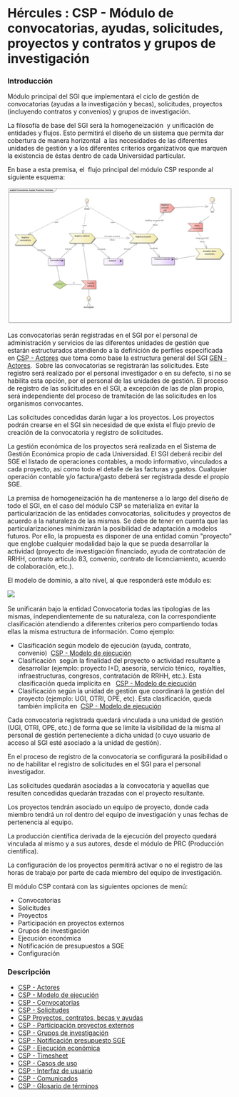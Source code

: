 # Hércules : CSP \- Módulo de convocatorias, ayudas, solicitudes, proyectos y contratos y grupos de investigación



### Introducción

Módulo principal del SGI que implementará el ciclo de gestión de convocatorias (ayudas a la investigación y becas), solicitudes, proyectos (incluyendo contratos y convenios) y grupos de investigación.

La filosofía de base del SGI será la homogeneización  y unificación de entidades y flujos. Esto permitirá el diseño de un sistema que permita dar cobertura de manera horizontal  a las necesidades de las diferentes unidades de gestión y a los diferentes criterios organizativos que marquen la existencia de éstas dentro de cada Universidad particular.

En base a esta premisa, el  flujo principal del módulo CSP responde al siguiente esquema:

![](/attachments/597853832/597871826.jpg)

  


Las convocatorias serán registradas en el SGI por el personal de administración y servicios de las diferentes unidades de gestión que estarán estructurados atendiendo a la definición de perfiles especificada en [CSP \- Actores](/hercules/sgi-sistema-de-gestion-de-investigacion/requisitos-y-analisis-funcional/analisis-funcional-sgi-hercules/csp-modulo-de-convocatorias-ayudas-solicitudes-proyectos-y-contratos-y-grupos-de-investigacion/csp-actores.md "/hercules/sgi-sistema-de-gestion-de-investigacion/requisitos-y-analisis-funcional/analisis-funcional-sgi-hercules/csp-modulo-de-convocatorias-ayudas-solicitudes-proyectos-y-contratos-y-grupos-de-investigacion/csp-actores.md") que toma como base la estructura general del SGI [GEN \- Actores](/hercules/sgi-sistema-de-gestion-de-investigacion/requisitos-y-analisis-funcional/analisis-funcional-sgi-hercules/gen-aspectos-generales/gen-actores.md "/hercules/sgi-sistema-de-gestion-de-investigacion/requisitos-y-analisis-funcional/analisis-funcional-sgi-hercules/gen-aspectos-generales/gen-actores.md").  Sobre las convocatorias se registrarán las solicitudes. Este registro será realizado por el personal investigador o en su defecto, si no se habilita esta opción, por el personal de las unidades de gestión. El proceso de registro de las solicitudes en el SGI, a excepción de las de plan propio, será independiente del proceso de tramitación de las solicitudes en los organismos convocantes.

Las solicitudes concedidas darán lugar a los proyectos. Los proyectos podrán crearse en el SGI sin necesidad de que exista el flujo previo de creación de la convocatoria y registro de solicitudes.

La gestión económica de los proyectos será realizada en el Sistema de Gestión Económica propio de cada Universidad. El SGI deberá recibir del SGE el listado de operaciones contables, a modo informativo, vinculados a cada proyecto, así como todo el detalle de las facturas y gastos. Cualquier operación contable y/o factura/gasto deberá ser registrada desde el propio SGE. 

La premisa de homogeneización ha de mantenerse a lo largo del diseño de todo el SGI, en el caso del módulo CSP se materializa en evitar la particularización de las entidades convocatorias, solicitudes y proyectos de acuerdo a la naturaleza de las mismas. Se debe de tener en cuenta que las particularizaciones minimizarán la posibilidad de adaptación a modelos futuros. Por ello, la propuesta es disponer de una entidad común "proyecto" que englobe cualquier modalidad bajo la que se pueda desarrollar la actividad (proyecto de investigación financiado, ayuda de contratación de RRHH, contrato artículo 83, convenio, contrato de licenciamiento, acuerdo de colaboración, etc.).

  


El modelo de dominio, a alto nivel, al que responderá este módulo es:

![](/attachments/597853832/597856967.bmp)  


  


Se unificarán bajo la entidad Convocatoria todas las tipologías de las mismas, independientemente de su naturaleza, con la correspondiente clasificación atendiendo a diferentes criterios pero compartiendo todas ellas la misma estructura de información. Como ejemplo:

* Clasificación según modelo de ejecución (ayuda, contrato, convenio)  [CSP \- Modelo de ejecución](/hercules/sgi-sistema-de-gestion-de-investigacion/requisitos-y-analisis-funcional/analisis-funcional-sgi-hercules/csp-modulo-de-convocatorias-ayudas-solicitudes-proyectos-y-contratos-y-grupos-de-investigacion/csp-modelo-de-ejecucion.md "/hercules/sgi-sistema-de-gestion-de-investigacion/requisitos-y-analisis-funcional/analisis-funcional-sgi-hercules/csp-modulo-de-convocatorias-ayudas-solicitudes-proyectos-y-contratos-y-grupos-de-investigacion/csp-modelo-de-ejecucion.md")
* Clasificación  según la finalidad del proyecto o actividad resultante a desarrollar (ejemplo: proyecto I\+D, asesoría, servicio ténico,  royalties, infraestructuras, congresos, contratación de RRHH, etc.). Esta clasificación queda implícita en   [CSP \- Modelo de ejecución](/hercules/sgi-sistema-de-gestion-de-investigacion/requisitos-y-analisis-funcional/analisis-funcional-sgi-hercules/csp-modulo-de-convocatorias-ayudas-solicitudes-proyectos-y-contratos-y-grupos-de-investigacion/csp-modelo-de-ejecucion.md "/hercules/sgi-sistema-de-gestion-de-investigacion/requisitos-y-analisis-funcional/analisis-funcional-sgi-hercules/csp-modulo-de-convocatorias-ayudas-solicitudes-proyectos-y-contratos-y-grupos-de-investigacion/csp-modelo-de-ejecucion.md")
* Clasificación según la unidad de gestión que coordinará la gestión del proyecto (ejemplo: UGI, OTRI, OPE, etc). Esta clasificación, queda también implícita en  [CSP \- Modelo de ejecución](/hercules/sgi-sistema-de-gestion-de-investigacion/requisitos-y-analisis-funcional/analisis-funcional-sgi-hercules/csp-modulo-de-convocatorias-ayudas-solicitudes-proyectos-y-contratos-y-grupos-de-investigacion/csp-modelo-de-ejecucion.md "/hercules/sgi-sistema-de-gestion-de-investigacion/requisitos-y-analisis-funcional/analisis-funcional-sgi-hercules/csp-modulo-de-convocatorias-ayudas-solicitudes-proyectos-y-contratos-y-grupos-de-investigacion/csp-modelo-de-ejecucion.md")

  


Cada convocatoria registrada quedará vinculada a una unidad de gestión (UGI, OTRI, OPE, etc.) de forma que se limite la visibilidad de la misma al personal de gestión perteneciente a dicha unidad (o cuyo usuario de acceso al SGI esté asociado a la unidad de gestión).

En el proceso de registro de la convocatoria se configurará la posibilidad o no de habilitar el registro de solicitudes en el SGI para el personal investigador.

Las solicitudes quedarán asociadas a la convocatoria y aquellas que resulten concedidas quedarán trazadas con el proyecto resultante. 

Los proyectos tendrán asociado un equipo de proyecto, donde cada miembro tendrá un rol dentro del equipo de investigación y unas fechas de pertenencia al equipo. 

La producción científica derivada de la ejecución del proyecto quedará vinculada al mismo y a sus autores, desde el módulo de PRC (Producción científica).

La configuración de los proyectos permitirá activar o no el registro de las horas de trabajo por parte de cada miembro del equipo de investigación.

  


El módulo CSP contará con las siguientes opciones de menú:

* Convocatorias
* Solicitudes
* Proyectos
* Participación en proyectos externos
* Grupos de investigación
* Ejecución económica
* Notificación de presupuestos a SGE
* Configuración

  


### Descripción

* [CSP \- Actores](/hercules/sgi-sistema-de-gestion-de-investigacion/requisitos-y-analisis-funcional/analisis-funcional-sgi-hercules/csp-modulo-de-convocatorias-ayudas-solicitudes-proyectos-y-contratos-y-grupos-de-investigacion/csp-actores.md "/hercules/sgi-sistema-de-gestion-de-investigacion/requisitos-y-analisis-funcional/analisis-funcional-sgi-hercules/csp-modulo-de-convocatorias-ayudas-solicitudes-proyectos-y-contratos-y-grupos-de-investigacion/csp-actores.md")
* [CSP \- Modelo de ejecución](/hercules/sgi-sistema-de-gestion-de-investigacion/requisitos-y-analisis-funcional/analisis-funcional-sgi-hercules/csp-modulo-de-convocatorias-ayudas-solicitudes-proyectos-y-contratos-y-grupos-de-investigacion/csp-modelo-de-ejecucion.md "/hercules/sgi-sistema-de-gestion-de-investigacion/requisitos-y-analisis-funcional/analisis-funcional-sgi-hercules/csp-modulo-de-convocatorias-ayudas-solicitudes-proyectos-y-contratos-y-grupos-de-investigacion/csp-modelo-de-ejecucion.md")
* [CSP \- Convocatorias](/hercules/sgi-sistema-de-gestion-de-investigacion/requisitos-y-analisis-funcional/analisis-funcional-sgi-hercules/csp-modulo-de-convocatorias-ayudas-solicitudes-proyectos-y-contratos-y-grupos-de-investigacion/csp-convocatorias.md "/hercules/sgi-sistema-de-gestion-de-investigacion/requisitos-y-analisis-funcional/analisis-funcional-sgi-hercules/csp-modulo-de-convocatorias-ayudas-solicitudes-proyectos-y-contratos-y-grupos-de-investigacion/csp-convocatorias.md")
* [CSP \- Solicitudes](/hercules/sgi-sistema-de-gestion-de-investigacion/requisitos-y-analisis-funcional/analisis-funcional-sgi-hercules/csp-modulo-de-convocatorias-ayudas-solicitudes-proyectos-y-contratos-y-grupos-de-investigacion/csp-solicitudes/index.md "/hercules/sgi-sistema-de-gestion-de-investigacion/requisitos-y-analisis-funcional/analisis-funcional-sgi-hercules/csp-modulo-de-convocatorias-ayudas-solicitudes-proyectos-y-contratos-y-grupos-de-investigacion/csp-solicitudes/index.md")
* [CSP Proyectos, contratos, becas y ayudas](/hercules/sgi-sistema-de-gestion-de-investigacion/requisitos-y-analisis-funcional/analisis-funcional-sgi-hercules/csp-modulo-de-convocatorias-ayudas-solicitudes-proyectos-y-contratos-y-grupos-de-investigacion/csp-proyectos-contratos-becas-y-ayudas.md "/hercules/sgi-sistema-de-gestion-de-investigacion/requisitos-y-analisis-funcional/analisis-funcional-sgi-hercules/csp-modulo-de-convocatorias-ayudas-solicitudes-proyectos-y-contratos-y-grupos-de-investigacion/csp-proyectos-contratos-becas-y-ayudas.md")
* [CSP \- Participación proyectos externos](/hercules/sgi-sistema-de-gestion-de-investigacion/requisitos-y-analisis-funcional/analisis-funcional-sgi-hercules/csp-modulo-de-convocatorias-ayudas-solicitudes-proyectos-y-contratos-y-grupos-de-investigacion/csp-participacion-proyectos-externos/index.md "/hercules/sgi-sistema-de-gestion-de-investigacion/requisitos-y-analisis-funcional/analisis-funcional-sgi-hercules/csp-modulo-de-convocatorias-ayudas-solicitudes-proyectos-y-contratos-y-grupos-de-investigacion/csp-participacion-proyectos-externos/index.md")
* [CSP \- Grupos de investigación](/hercules/sgi-sistema-de-gestion-de-investigacion/requisitos-y-analisis-funcional/analisis-funcional-sgi-hercules/csp-modulo-de-convocatorias-ayudas-solicitudes-proyectos-y-contratos-y-grupos-de-investigacion/csp-grupos-de-investigacion/index.md "/hercules/sgi-sistema-de-gestion-de-investigacion/requisitos-y-analisis-funcional/analisis-funcional-sgi-hercules/csp-modulo-de-convocatorias-ayudas-solicitudes-proyectos-y-contratos-y-grupos-de-investigacion/csp-grupos-de-investigacion/index.md")
* [CSP \- Notificación presupuesto SGE](/hercules/sgi-sistema-de-gestion-de-investigacion/requisitos-y-analisis-funcional/analisis-funcional-sgi-hercules/csp-modulo-de-convocatorias-ayudas-solicitudes-proyectos-y-contratos-y-grupos-de-investigacion/csp-notificacion-presupuesto-sge.md "/hercules/sgi-sistema-de-gestion-de-investigacion/requisitos-y-analisis-funcional/analisis-funcional-sgi-hercules/csp-modulo-de-convocatorias-ayudas-solicitudes-proyectos-y-contratos-y-grupos-de-investigacion/csp-notificacion-presupuesto-sge.md")
* [CSP \- Ejecución económica](/hercules/sgi-sistema-de-gestion-de-investigacion/requisitos-y-analisis-funcional/analisis-funcional-sgi-hercules/csp-modulo-de-convocatorias-ayudas-solicitudes-proyectos-y-contratos-y-grupos-de-investigacion/csp-ejecucion-economica/index.md "/hercules/sgi-sistema-de-gestion-de-investigacion/requisitos-y-analisis-funcional/analisis-funcional-sgi-hercules/csp-modulo-de-convocatorias-ayudas-solicitudes-proyectos-y-contratos-y-grupos-de-investigacion/csp-ejecucion-economica/index.md")
* [CSP \- Timesheet](/hercules/sgi-sistema-de-gestion-de-investigacion/requisitos-y-analisis-funcional/analisis-funcional-sgi-hercules/csp-modulo-de-convocatorias-ayudas-solicitudes-proyectos-y-contratos-y-grupos-de-investigacion/csp-timesheet/index.md "/hercules/sgi-sistema-de-gestion-de-investigacion/requisitos-y-analisis-funcional/analisis-funcional-sgi-hercules/csp-modulo-de-convocatorias-ayudas-solicitudes-proyectos-y-contratos-y-grupos-de-investigacion/csp-timesheet/index.md")
* [CSP \- Casos de uso](/hercules/sgi-sistema-de-gestion-de-investigacion/requisitos-y-analisis-funcional/analisis-funcional-sgi-hercules/csp-modulo-de-convocatorias-ayudas-solicitudes-proyectos-y-contratos-y-grupos-de-investigacion/csp-casos-de-uso/index.md "/hercules/sgi-sistema-de-gestion-de-investigacion/requisitos-y-analisis-funcional/analisis-funcional-sgi-hercules/csp-modulo-de-convocatorias-ayudas-solicitudes-proyectos-y-contratos-y-grupos-de-investigacion/csp-casos-de-uso/index.md")
* [CSP \- Interfaz de usuario](/hercules/sgi-sistema-de-gestion-de-investigacion/requisitos-y-analisis-funcional/analisis-funcional-sgi-hercules/csp-modulo-de-convocatorias-ayudas-solicitudes-proyectos-y-contratos-y-grupos-de-investigacion/csp-interfaz-de-usuario/index.md "/hercules/sgi-sistema-de-gestion-de-investigacion/requisitos-y-analisis-funcional/analisis-funcional-sgi-hercules/csp-modulo-de-convocatorias-ayudas-solicitudes-proyectos-y-contratos-y-grupos-de-investigacion/csp-interfaz-de-usuario/index.md")
* [CSP \- Comunicados](/hercules/sgi-sistema-de-gestion-de-investigacion/requisitos-y-analisis-funcional/analisis-funcional-sgi-hercules/csp-modulo-de-convocatorias-ayudas-solicitudes-proyectos-y-contratos-y-grupos-de-investigacion/csp-comunicados/index.md "/hercules/sgi-sistema-de-gestion-de-investigacion/requisitos-y-analisis-funcional/analisis-funcional-sgi-hercules/csp-modulo-de-convocatorias-ayudas-solicitudes-proyectos-y-contratos-y-grupos-de-investigacion/csp-comunicados/index.md")
* [CSP \- Glosario de términos](/hercules/sgi-sistema-de-gestion-de-investigacion/requisitos-y-analisis-funcional/analisis-funcional-sgi-hercules/csp-modulo-de-convocatorias-ayudas-solicitudes-proyectos-y-contratos-y-grupos-de-investigacion/csp-glosario-de-terminos.md "/hercules/sgi-sistema-de-gestion-de-investigacion/requisitos-y-analisis-funcional/analisis-funcional-sgi-hercules/csp-modulo-de-convocatorias-ayudas-solicitudes-proyectos-y-contratos-y-grupos-de-investigacion/csp-glosario-de-terminos.md")

  





